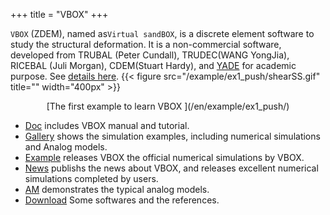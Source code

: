 +++
title = "VBOX"
+++

`VBOX` (ZDEM), named as`Virtual sandBOX`, is a discrete element software to study the structural deformation. It is a non-commercial software, developed from TRUBAL (Peter Cundall), TRUDEC(WANG YongJia), RICEBAL (Juli Morgan), CDEM(Stuart Hardy), and [YADE](https://yade-dem.org/) for academic purpose. See [details here](/en/download).
{{< figure src="/example/ex1_push/shearSS.gif" title=""  width="400px" >}}
<center>[The first example to learn VBOX ](/en/example/ex1_push/)</center>

- [Doc](https://doc.geovbox.com/) includes VBOX manual and tutorial.
- [Gallery](/en/gallery/) shows the simulation examples, including numerical simulations and Analog models.
- [Example](/en/example/) releases VBOX  the official numerical simulations by VBOX.
- [News](/en/blog/) publishs the news about VBOX, and releases excellent numerical simulations completed by users.
- [AM](/en/am/) demonstrates the typical analog models.
- [Download](/en/download/) Some softwares and the references.
